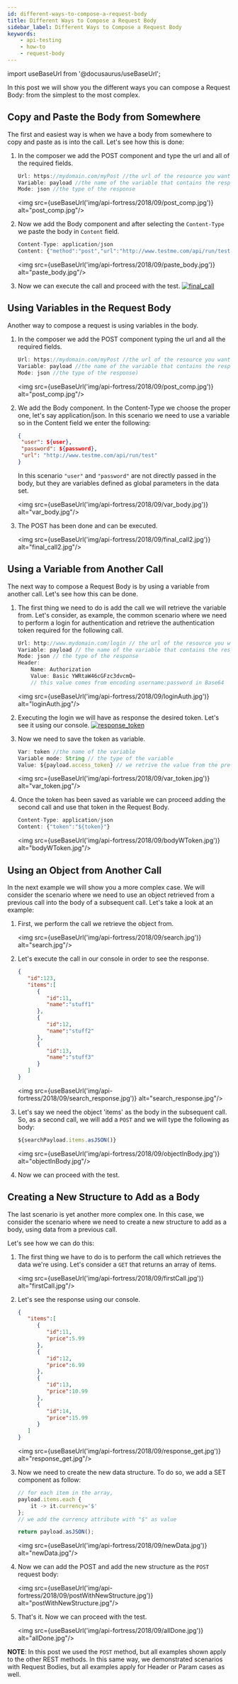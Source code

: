 ```yaml
---
id: different-ways-to-compose-a-request-body
title: Different Ways to Compose a Request Body
sidebar_label: Different Ways to Compose a Request Body
keywords:
    - api-testing
    - how-to
    - request-body
---
```


import useBaseUrl from '@docusaurus/useBaseUrl';

In this post we will show you the different ways you can compose a Request Body: from the simplest to the most complex.

## Copy and Paste the Body from Somewhere

The first and easiest way is when we have a body from somewhere to copy and paste as is into the call. Let's see how this is done:

1. In the composer we add the POST component and type the url and all of the required fields.
    
   ```js
   Url: https://mydomain.com/myPost //the url of the resource you want to test
   Variable: payload //the name of the variable that contains the response
   Mode: json //the type of the response
   ```
   
   <img src={useBaseUrl('img/api-fortress/2018/09/post_comp.jpg')} alt="post_comp.jpg"/>

2. Now we add the Body component and after selecting the `Content-Type` we paste the body in `Content` field.
    
   ```js
   Content-Type: application/json
   Content: {"method":"post","url":"http://www.testme.com/api/run/test"} //the body required in your call
   ```
   
   <img src={useBaseUrl('img/api-fortress/2018/09/paste_body.jpg')} alt="paste_body.jpg"/>

3. Now we can execute the call and proceed with the test. [![final_call](https://apifortress.com/doc/wp-content/uploads/2018/09/final_call.jpg)](https://apifortress.com/doc/wp-content/uploads/2018/09/final_call.jpg)
    

## Using Variables in the Request Body
    
Another way to compose a request is using variables in the body.  
    
1. In the composer we add the POST component typing the url and all the required fields.
   
   ```js    
   Url: https://mydomain.com/myPost //the url of the resource you want to test)
   Variable: payload //the name of the variable that contains the response)
   Mode: json //the type of the response)
   ```     
   
   <img src={useBaseUrl('img/api-fortress/2018/09/post_comp.jpg')} alt="post_comp.jpg"/>

2. We add the Body component. In the Content-Type we choose the proper one, let's say application/json. In this scenario we need to use a variable so in the Content field we enter the following:
   
   ```json   
   {
    "user": ${user},
    "password": ${password},
    "url": "http://www.testme.com/api/run/test"
   }
   ```     
   
   In this scenario `"user"` and `"password"` are not directly passed in the body, but they are variables defined as global parameters in the data set. 
   
   <img src={useBaseUrl('img/api-fortress/2018/09/var_body.jpg')} alt="var_body.jpg"/>

3. The POST has been done and can be executed. 

   <img src={useBaseUrl('img/api-fortress/2018/09/final_call2.jpg')} alt="final_call2.jpg"/>

## Using a Variable from Another Call
    
The next way to compose a Request Body is by using a variable from another call. Let's see how this can be done.

1. The first thing we need to do is add the call we will retrieve the variable from. Let's consider, as example, the common scenario where we need to perform a login for authentication and retrieve the authentication token required for the following call.
   
   ```js     
   Url: http://www.mydomain.com/login // the url of the resource you want to test
   Variable: payload // the name of the variable that contains the response
   Mode: json // the type of the response
   Header: 
       Name: Authorization
       Value: Basic YWRtaW46cGFzc3dvcmQ= 
       // this value comes from encoding username:password in Base64
   ```    
   
   <img src={useBaseUrl('img/api-fortress/2018/09/loginAuth.jpg')} alt="loginAuth.jpg"/>

2. Executing the login we will have as response the desired token. Let's see it using our console. [![response_token](https://apifortress.com/doc/wp-content/uploads/2018/09/response_token.jpg)](https://apifortress.com/doc/wp-content/uploads/2018/09/response_token.jpg)
3. Now we need to save the token as variable.
   
   ```js    
   Var: token //the name of the variable
   Variable mode: String // the type of the variable
   Value: ${payload.access_token} // we retrive the value from the previous 'payload'
   ```     
   
   <img src={useBaseUrl('img/api-fortress/2018/09/var_token.jpg')} alt="var_token.jpg"/>

4. Once the token has been saved as variable we can proceed adding the second call and use that token in the Request Body.
   
   ```js     
   Content-Type: application/json
   Content: {"token":"${token}"}
   ```
   
   <img src={useBaseUrl('img/api-fortress/2018/09/bodyWToken.jpg')} alt="bodyWToken.jpg"/>

## Using an Object from Another Call

In the next example we will show you a more complex case. We will consider the scenario where we need to use an object retrieved from a previous call into the body of a subsequent call. Let's take a look at an example:

1. First, we perform the call we retrieve the object from. 
   
   <img src={useBaseUrl('img/api-fortress/2018/09/search.jpg')} alt="search.jpg"/>

2. Let's execute the call in our console in order to see the response.

   ```json
   {
      "id":123,
      "items":[
         {
            "id":11,
            "name":"stuff1"
         },
         {
            "id":12,
            "name":"stuff2"
         },
         {
            "id":13,
            "name":"stuff3"
         }
      ]
   }
   ```  
    
   <img src={useBaseUrl('img/api-fortress/2018/09/search_response.jpg')} alt="search_response.jpg"/>

3. Let's say we need the object 'items' as the body in the subsequent call. So, as a second call, we will add a `POST` and we will type the following as body:
   
   ```js
   ${searchPayload.items.asJSON()}
   ```
    
   <img src={useBaseUrl('img/api-fortress/2018/09/objectInBody.jpg')} alt="objectInBody.jpg"/>

4. Now we can proceed with the test.

## Creating a New Structure to Add as a Body

The last scenario is yet another more complex one. In this case, we consider the scenario where we need to create a new structure to add as a body, using data from a previous call. 

Let's see how we can do this:

1. The first thing we have to do is to perform the call which retrieves the data we're using. Let's consider a `GET` that returns an array of items.
   
   <img src={useBaseUrl('img/api-fortress/2018/09/firstCall.jpg')} alt="firstCall.jpg"/>

2. Let's see the response using our console.

   ```json
   {
      "items":[
         {
            "id":11,
            "price":5.99
         },
         {
            "id":12,
            "price":6.99
         },
         {
            "id":13,
            "price":10.99
         },
         {
            "id":14,
            "price":15.99
         }
      ]
   }
   ```  
    
   <img src={useBaseUrl('img/api-fortress/2018/09/response_get.jpg')} alt="response_get.jpg"/>

3. Now we need to create the new data structure. To do so, we add a SET component as follow: 
    
   ```js
   // for each item in the array, 
   payload.items.each { 
       it -> it.currency='$'  
   };
   // we add the currency attribute with "$" as value
   
   return payload.asJSON(); 
   ```
   
   <img src={useBaseUrl('img/api-fortress/2018/09/newData.jpg')} alt="newData.jpg"/>

4. Now we can add the POST and add the new structure as the `POST` request body:
   
   <img src={useBaseUrl('img/api-fortress/2018/09/postWithNewStructure.jpg')} alt="postWithNewStructure.jpg"/>

5. That's it. Now we can proceed with the test.

   <img src={useBaseUrl('img/api-fortress/2018/09/allDone.jpg')} alt="allDone.jpg"/>

__NOTE__: In this post we used the `POST` method, but all examples shown apply to the other REST methods. In this same way, we demonstrated scenarios with Request Bodies, but all examples apply for Header or Param cases as well.
